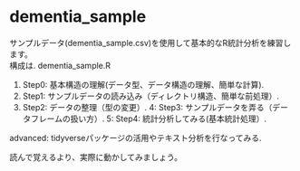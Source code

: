 # dementia_sample

サンプルデータ(dementia_sample.csv)を使用して基本的なR統計分析を練習します。  
構成は. 
dementia_sample.R  
1. Step0: 基本構造の理解(データ型、データ構造の理解、簡単な計算). 
2. Step1: サンプルデータの読み込み（ディレクトリ構造、簡単な前処理）. 
3. Step2: データの整理（型の変更）. 
4: Step3: サンプルデータを弄る（データフレームの扱い方）. 
5: Step4: 統計分析してみる(基本統計処理）. 

advanced: tidyverseパッケージの活用やテキスト分析を行なってみる. 

読んで覚えるより、実際に動かしてみましょう。

